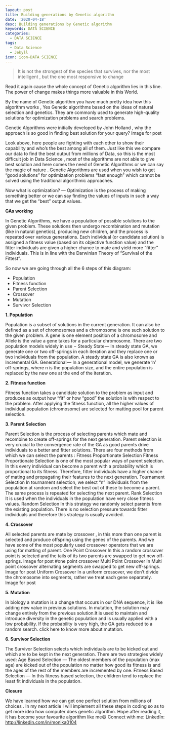 ```yaml
---
layout: post
title: Building generations by Genetic algorithm
date: '2020-04-18'
desc: Building generations by Genetic algorithm
keywords: DATA SCIENCE
categories:
  - DATA SCIENCE
tags:
  - Data Science
  - Jekyll
icon: icon-DATA SCIENCE
---
```

> It is not the strongest of the species that survives, nor the most intelligent , but the one most responsive to change

Read it again cause the whole concept of Genetic algorithm lies in this line. The power of change makes things more valuable in this World.

By the name of Genetic algorithm you have much pretty idea how this algorithm works , Yes Genetic algorithms based on the ideas of natural selection and genetics. They are commonly used to generate high-quality solutions for optimization problems and search problems.

Genetic Algorithms were initially developed by John Holland , why the approach is so good in finding best solution for your query?
Image for post

Look above, here people are fighting with each other to show their capability and who’s the best among all of them. Just like this we compare our data to find the best output from millions of Data, so this is the most difficult job in Data Science , most of the algorithms are not able to give best solution and here comes the need of Genetic Algorithms or we can say the magic of nature . Genetic Algorithms are used when you wish to get “good solutions” for optimization problems “fast enough” which cannot be solved using the traditional algorithmic approaches.

Now what is optimization? — Optimization is the process of making something better or we can say finding the values of inputs in such a way that we get the “best” output values.

**GAs working**

In Genetic Algorithms, we have a population of possible solutions to the given problem. These solutions then undergo recombination and mutation (like in natural genetics), producing new children, and the process is repeated over various generations. Each individual (or candidate solution) is assigned a fitness value (based on its objective function value) and the fitter individuals are given a higher chance to mate and yield more “fitter” individuals. This is in line with the Darwinian Theory of “Survival of the Fittest”.


So now we are going through all the 6 steps of this diagram:

* Population
* Fitness function
* Parent Selection
* Crossover
* Mutation
* Survivor Selection

**1. Population**

Population is a subset of solutions in the current generation. It can also be defined as a set of chromosomes and a chromosome is one such solution to the given problem. A gene is one element position of a chromosome and Allele is the value a gene takes for a particular chromosome.
There are two population models widely in use −
Steady State — In steady state GA, we generate one or two off-springs in each iteration and they replace one or two individuals from the population. A steady state GA is also known as Incremental GA.
Generational — In a generational model, we generate ’n’ off-springs, where n is the population size, and the entire population is replaced by the new one at the end of the iteration.

**2. Fitness function**

Fitness function takes a candidate solution to the problem as input and produces as output how “fit” or how “good” the solution is with respect to the problem. After applying the fitness function, all the higher values of individual population (chromosome) are selected for matting pool for parent selection.

**3. Parent Selection**

Parent Selection is the process of selecting parents which mate and recombine to create off-springs for the next generation. Parent selection is very crucial to the convergence rate of the GA as good parents drive individuals to a better and fitter solutions.
There are four methods from which we can select the parents :
Fitness Proportionate Selection
Fitness Proportionate Selection is one of the most popular ways of parent selection. In this every individual can become a parent with a probability which is proportional to its fitness. Therefore, fitter individuals have a higher chance of mating and propagating their features to the next generation.
Tournament Selection
In tournament selection, we select “n” individuals from the population at random and select the best out of these to become a parent. The same process is repeated for selecting the next parent.
Rank Selection
It is used when the individuals in the population have very close fitness values.
Random Selection
In this strategy we randomly select parents from the existing population. There is no selection pressure towards fitter individuals and therefore this strategy is usually avoided.

**4. Crossover**

All selected parents are mate by crossover , in this more than one parent is selected and produce offspring using the genes of the parents.
And we have some of the most popularly used crossover operators that we are using for matting of parent.
One Point Crossover
In this a random crossover point is selected and the tails of its two parents are swapped to get new off-springs.
Image for post
#one point crossover
Multi Point Crossover
In Multi point crossover alternating segments are swapped to get new off-springs.
Image for post
Uniform Crossover
In a uniform crossover, we don’t divide the chromosome into segments, rather we treat each gene separately.
Image for post

**5. Mutation**

In biology a mutation is a change that occurs in our DNA sequence, it is like adding new value in previous solutions. In mutation, the solution may change entirely from the previous solution.It is used to maintain and introduce diversity in the genetic population and is usually applied with a low probability. If the probability is very high, the GA gets reduced to a random search. click here to know more about mutation.

**6. Survivor Selection**

The Survivor Selection selects which individuals are to be kicked out and which are to be kept in the next generation.
There are two strategies widely used:
Age Based Selection — The oldest members of the population (max age) are kicked out of the population no matter how good its fitness is and the ages of the rest of the members are incremented by one.
Fitness Based Selection — In this fitness based selection, the children tend to replace the least fit individuals in the population.

**Closure**

We have learned how we can get one perfect solution from millions of choices .
In my next article I will implement all these steps in coding so as to get more idea how computer does genetic algorithm.
Hope after reading it, it has become your favourite algorithm like me😄
Connect with me:
LinkedIn: http://linkedin.com/in/monika0104